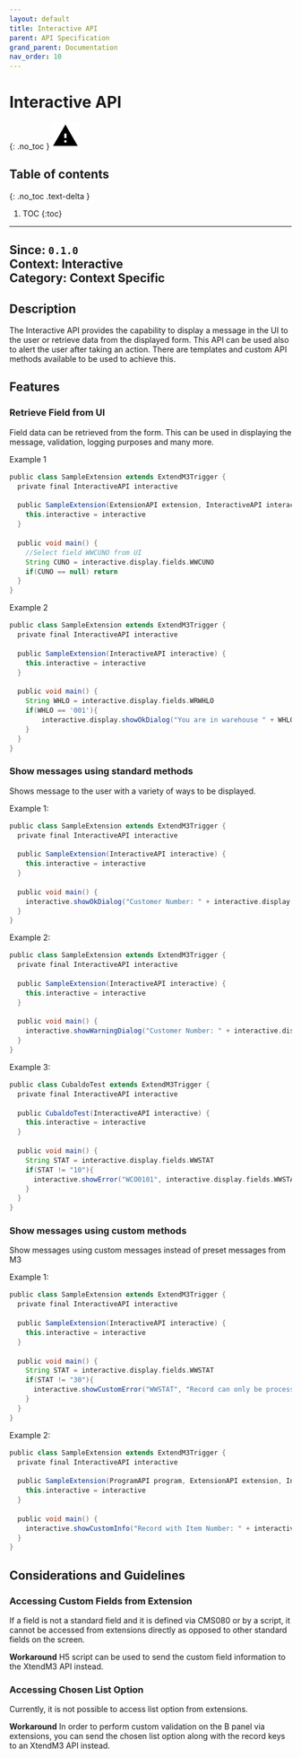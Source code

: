 ```yaml
---
layout: default
title: Interactive API
parent: API Specification
grand_parent: Documentation
nav_order: 10
---
```


# Interactive API
{: .no_toc }
![](/assets/images/warning-24px.svg)
## Table of contents
{: .no_toc .text-delta }

1. TOC
{:toc}

---

**Since**: `0.1.0`  
**Context**: Interactive  
**Category**: Context Specific  
---
## Description
The Interactive API provides the capability to display a message in the UI to the user or retrieve data from the displayed form. This API can be used also to alert the user after taking an action. There are templates and custom API methods available to be used to achieve this. 

## Features 

### Retrieve Field from UI
Field data can be retrieved from the form. This can be used in displaying the message, validation, logging purposes and many more. 

Example 1
```groovy
public class SampleExtension extends ExtendM3Trigger {
  private final InteractiveAPI interactive
  
  public SampleExtension(ExtensionAPI extension, InteractiveAPI interactive) {
    this.interactive = interactive
  }
  
  public void main() {
    //Select field WWCUNO from UI
    String CUNO = interactive.display.fields.WWCUNO
    if(CUNO == null) return
  }
}
```

Example 2
```groovy
public class SampleExtension extends ExtendM3Trigger {
  private final InteractiveAPI interactive
  
  public SampleExtension(InteractiveAPI interactive) {
    this.interactive = interactive
  }
  
  public void main() {
    String WHLO = interactive.display.fields.WRWHLO
    if(WHLO == '001'){
        interactive.display.showOkDialog("You are in warehouse " + WHLO);
    }
  }
}


```


### Show messages using standard methods
Shows message to the user with a variety of ways to be displayed.

Example 1:
```groovy
public class SampleExtension extends ExtendM3Trigger {
  private final InteractiveAPI interactive
  
  public SampleExtension(InteractiveAPI interactive) {
    this.interactive = interactive
  }
  
  public void main() {
    interactive.showOkDialog("Customer Number: " + interactive.display.fields.WWCUNO)
  }
}
``` 

Example 2:
```groovy
public class SampleExtension extends ExtendM3Trigger {
  private final InteractiveAPI interactive
  
  public SampleExtension(InteractiveAPI interactive) {
    this.interactive = interactive
  }
  
  public void main() {
    interactive.showWarningDialog("Customer Number: " + interactive.display.fields.WWCUNO)
  }
}
```

Example 3:
```groovy
public class CubaldoTest extends ExtendM3Trigger {
  private final InteractiveAPI interactive
  
  public CubaldoTest(InteractiveAPI interactive) {
    this.interactive = interactive
  }
  
  public void main() {
    String STAT = interactive.display.fields.WWSTAT
    if(STAT != "10"){
      interactive.showError("WCO0101", interactive.display.fields.WWSTAT)  
    }
  }
}
```

### Show messages using custom methods
Show messages using custom messages instead of preset messages from M3

Example 1:
```groovy
public class SampleExtension extends ExtendM3Trigger {
  private final InteractiveAPI interactive
  
  public SampleExtension(InteractiveAPI interactive) {
    this.interactive = interactive
  }
  
  public void main() {
    String STAT = interactive.display.fields.WWSTAT
    if(STAT != "30"){
      interactive.showCustomError("WWSTAT", "Record can only be processed with status greater than 40")  
    }
  }
}
```

Example 2:
```groovy
public class SampleExtension extends ExtendM3Trigger {
  private final InteractiveAPI interactive
  
  public SampleExtension(ProgramAPI program, ExtensionAPI extension, InteractiveAPI interactive) {
    this.interactive = interactive
  }
  
  public void main() {
    interactive.showCustomInfo("Record with Item Number: " + interactive.display.fields.WWITNO + " is has been sent to process.")
  }
}
```

## Considerations and Guidelines
### Accessing Custom Fields from Extension
If a field is not a standard field and it is defined via CMS080 or by a script, it cannot be accessed from extensions directly as opposed to other standard fields on the screen.

**Workaround** 
 H5 script can be used to send the custom field information to the XtendM3 API instead.

### Accessing Chosen List Option
Currently, it is not possible to access list option from extensions.

**Workaround**
In order to perform custom validation on the B panel via extensions, you can send the chosen list option along with the record keys to an XtendM3 API instead.
